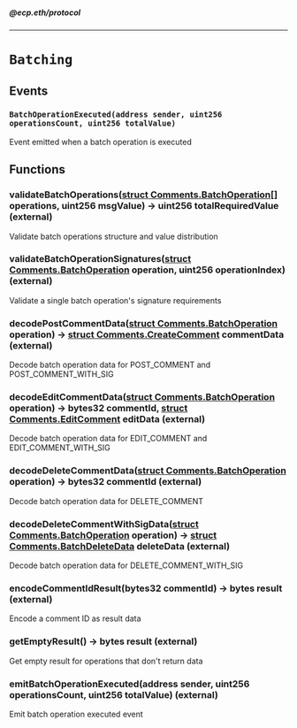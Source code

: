 ##### @ecp.eth/protocol

----

# `Batching`









## Events

### `BatchOperationExecuted(address sender, uint256 operationsCount, uint256 totalValue)`

Event emitted when a batch operation is executed




## Functions

### validateBatchOperations([struct Comments.BatchOperation[]](/protocol-reference/types/Comments#batchoperation) operations, uint256 msgValue) → uint256 totalRequiredValue (external)

Validate batch operations structure and value distribution




### validateBatchOperationSignatures([struct Comments.BatchOperation](/protocol-reference/types/Comments#batchoperation) operation, uint256 operationIndex) (external)

Validate a single batch operation's signature requirements




### decodePostCommentData([struct Comments.BatchOperation](/protocol-reference/types/Comments#batchoperation) operation) → [struct Comments.CreateComment](/protocol-reference/types/Comments#createcomment) commentData (external)

Decode batch operation data for POST_COMMENT and POST_COMMENT_WITH_SIG




### decodeEditCommentData([struct Comments.BatchOperation](/protocol-reference/types/Comments#batchoperation) operation) → bytes32 commentId, [struct Comments.EditComment](/protocol-reference/types/Comments#editcomment) editData (external)

Decode batch operation data for EDIT_COMMENT and EDIT_COMMENT_WITH_SIG




### decodeDeleteCommentData([struct Comments.BatchOperation](/protocol-reference/types/Comments#batchoperation) operation) → bytes32 commentId (external)

Decode batch operation data for DELETE_COMMENT




### decodeDeleteCommentWithSigData([struct Comments.BatchOperation](/protocol-reference/types/Comments#batchoperation) operation) → [struct Comments.BatchDeleteData](/protocol-reference/types/Comments#batchdeletedata) deleteData (external)

Decode batch operation data for DELETE_COMMENT_WITH_SIG




### encodeCommentIdResult(bytes32 commentId) → bytes result (external)

Encode a comment ID as result data




### getEmptyResult() → bytes result (external)

Get empty result for operations that don't return data




### emitBatchOperationExecuted(address sender, uint256 operationsCount, uint256 totalValue) (external)

Emit batch operation executed event






